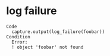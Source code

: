 # log failure

    Code
      capture.output(log_failure(foobar))
    Condition
      Error:
      ! object 'foobar' not found

